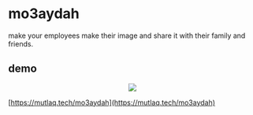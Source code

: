 # mo3aydah
make your employees make their image and share it with their family and friends.

## demo 
<center><img src="https://i.ibb.co/m82xr7V/website.png" ...></center>

[https://mutlaq.tech/mo3aydah](https://mutlaq.tech/mo3aydah)
